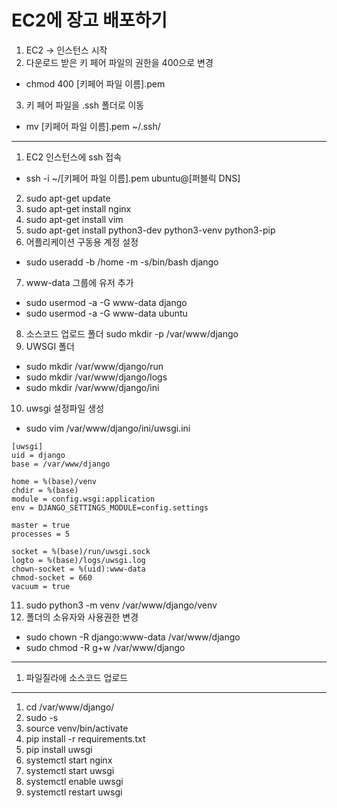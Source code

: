 # EC2에 장고 배포하기

1. EC2 -> 인스턴스 시작
2. 다운로드 받은 키 페어 파일의 권한을 400으로 변경
- chmod 400 [키페어 파일 이름].pem
3. 키 페어 파일을 .ssh 폴더로 이동
- mv [키페어 파일 이름].pem ~/.ssh/

<hr>

1. EC2 인스턴스에 ssh 접속
- ssh -i ~/[키페어 파일 이름].pem ubuntu@[퍼블릭 DNS]
2. sudo apt-get update
3. sudo apt-get install nginx
4. sudo apt-get install vim
5. sudo apt-get install python3-dev python3-venv python3-pip
6. 어플리케이션 구동용 계정 설정
- sudo useradd -b /home -m -s/bin/bash django
7. www-data 그룹에 유저 추가
- sudo usermod -a -G www-data django
- sudo usermod -a -G www-data ubuntu
8. 소스코드 업로드 폴더
sudo mkdir -p /var/www/django
9. UWSGI 폴더
- sudo mkdir /var/www/django/run
- sudo mkdir /var/www/django/logs
- sudo mkdir /var/www/django/ini
10. uwsgi 설정파일 생성
- sudo vim /var/www/django/ini/uwsgi.ini
```vim
[uwsgi]
uid = django
base = /var/www/django

home = %(base)/venv
chdir = %(base)
module = config.wsgi:application
env = DJANGO_SETTINGS_MODULE=config.settings

master = true
processes = 5

socket = %(base)/run/uwsgi.sock
logto = %(base)/logs/uwsgi.log
chown-socket = %(uid):www-data
chmod-socket = 660
vacuum = true
```
11. sudo python3 -m venv /var/www/django/venv
12. 폴더의 소유자와 사용권한 변경
- sudo chown -R django:www-data /var/www/django
- sudo chmod -R g+w /var/www/django

<hr>

1. 파일질라에 소스코드 업로드

<hr>

1. cd /var/www/django/
2. sudo -s
3. source venv/bin/activate
4. pip install -r requirements.txt
5. pip install uwsgi
6. systemctl start nginx
7. systemctl start uwsgi
8. systemctl enable uwsgi
9. systemctl restart uwsgi
